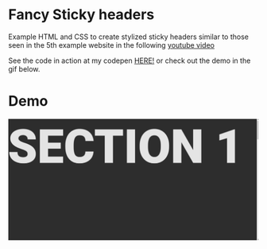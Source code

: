 # Fancy Sticky headers

Example HTML and CSS to create stylized sticky headers similar to those seen in the 5th example website in the following [youtube video](https://www.youtube.com/watch?v=slDybGJI1Ao)

See the code in action at my codepen [HERE!](https://codepen.io/neuro-myoung/pen/oNBRope) or check out the demo in the gif below.

# Demo

![Demo GIF](/example.gif)
